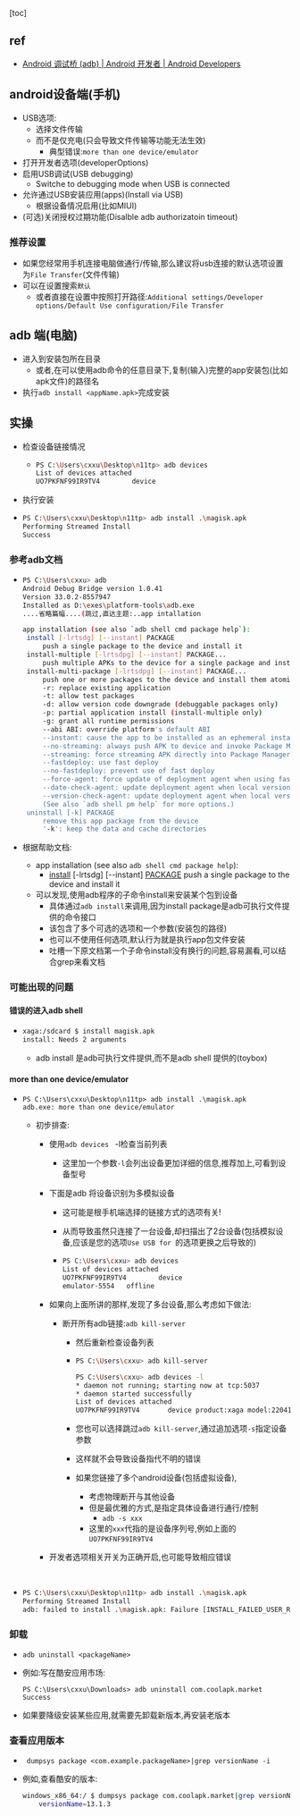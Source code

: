 [toc]

## ref

- [Android 调试桥 (adb)  | Android 开发者  | Android Developers](https://developer.android.com/studio/command-line/adb)

## android设备端(手机)

- USB选项:
  - 选择文件传输
  - 而不是仅充电(只会导致文件传输等功能无法生效)
    - 典型错误:`more than one device/emulator`
- 打开开发者选项(developerOptions)
- 启用USB调试(USB debugging)
  - Switche to debugging mode when USB is connected
- 允许通过USB安装应用(apps)(Install via USB)
	- 根据设备情况启用(比如MIUI) 
- (可选)关闭授权过期功能(Disalble adb authorizatoin timeout)

### 推荐设置

- 如果您经常用手机连接电脑做通行/传输,那么建议将usb连接的默认选项设置为`File Transfer`(文件传输)
- 可以在设置搜索`默认`
  - 或者直接在设置中按照打开路径:`Additional settings/Developer options/Default Use configuration/File Transfer`

## adb 端(电脑)

- 进入到安装包所在目录
  - 或者,在可以使用adb命令的任意目录下,复制(输入)完整的app安装包(比如apk文件)的路径名
- 执行`adb install <appName.apk>`完成安装

## 实操

- 检查设备链接情况

  - ```bash
    PS C:\Users\cxxu\Desktop\n11tp> adb devices
    List of devices attached
    UO7PKFNF99IR9TV4        device
    ```

- 执行安装

- ```bash
  PS C:\Users\cxxu\Desktop\n11tp> adb install .\magisk.apk
  Performing Streamed Install
  Success
  ```

### 参考adb文档

- ```bash
  PS C:\Users\cxxu> adb
  Android Debug Bridge version 1.0.41
  Version 33.0.2-8557947
  Installed as D:\exes\platform-tools\adb.exe
  ....省略篇幅....(跳过,直达主题:..app intallation
  
  app installation (see also `adb shell cmd package help`): 
   install [-lrtsdg] [--instant] PACKAGE
       push a single package to the device and install it
   install-multiple [-lrtsdpg] [--instant] PACKAGE...
       push multiple APKs to the device for a single package and install them
   install-multi-package [-lrtsdpg] [--instant] PACKAGE...
       push one or more packages to the device and install them atomically
       -r: replace existing application
       -t: allow test packages
       -d: allow version code downgrade (debuggable packages only)
       -p: partial application install (install-multiple only)
       -g: grant all runtime permissions
       --abi ABI: override platform's default ABI
       --instant: cause the app to be installed as an ephemeral install app
       --no-streaming: always push APK to device and invoke Package Manager as separate steps
       --streaming: force streaming APK directly into Package Manager
       --fastdeploy: use fast deploy
       --no-fastdeploy: prevent use of fast deploy
       --force-agent: force update of deployment agent when using fast deploy
       --date-check-agent: update deployment agent when local version is newer and using fast deploy
       --version-check-agent: update deployment agent when local version has different version code and using fast deploy
       (See also `adb shell pm help` for more options.)
   uninstall [-k] PACKAGE
       remove this app package from the device
       '-k': keep the data and cache directories
  
  ```

- 根据帮助文档:

  - app installation (see also `adb shell cmd package help`): 
    - <u>install</u> [-lrtsdg] [--instant] <u>PACKAGE</u>
           push a single package to the device and install it
  - 可以发现,使用adb程序的子命令install来安装某个包到设备
    - 具体通过`adb install`来调用,因为install package是adb可执行文件提供的命令接口
    - 该包含了多个可选的选项和一个参数(安装包的路径)
    - 也可以不使用任何选项,默认行为就是执行app包文件安装
    - 吐槽一下原文档第一个子命令install没有换行的问题,容易漏看,可以结合grep来看文档



### 可能出现的问题



#### 错误的进入adb shell

- ```bash
  xaga:/sdcard $ install magisk.apk
  install: Needs 2 arguments
  ```

  - adb install 是adb可执行文件提供,而不是adb shell 提供的(toybox)

#### more than one device/emulator

- ```
  PS C:\Users\cxxu\Desktop\n11tp> adb install .\magisk.apk
  adb.exe: more than one device/emulator
  ```

  - 初步排查:

    - 使用`adb devices ` -l检查当前列表

      - 这里加一个参数`-l`会列出设备更加详细的信息,推荐加上,可看到设备型号

    - 下面是adb 将设备识别为多模拟设备

      - 这可能是根手机端选择的链接方式的选项有关!

      - 从而导致虽然只连接了一台设备,却扫描出了2台设备(包括模拟设备,应该是您的选项`Use USB for `的选项更换之后导致的)

      - ```bash
        PS C:\Users\cxxu> adb devices
        List of devices attached
        UO7PKFNF99IR9TV4        device
        emulator-5554   offline
        ```

    - 如果向上面所讲的那样,发现了多台设备,那么考虑如下做法:

      - 断开所有adb链接:`adb kill-server`

        - 然后重新检查设备列表

        - ```bash
          PS C:\Users\cxxu> adb kill-server
          
          PS C:\Users\cxxu> adb devices -l
          * daemon not running; starting now at tcp:5037
          * daemon started successfully
          List of devices attached
          UO7PKFNF99IR9TV4       device product:xaga model:22041216C device:xaga transport_id:1
          ```

        - 您也可以选择跳过`adb kill-server`,通过追加选项`-s`指定设备参数
        - 这样就不会导致设备指代不明的错误

        - 如果您链接了多个android设备(包括虚拟设备),
          - 考虑物理断开与其他设备
          - 但是最优雅的方式,是指定具体设备进行通行/控制
            - `adb -s xxx `
          - 这里的`xxx`代指的是设备序列号,例如上面的`UO7PKFNF99IR9TV4`

    - 开发者选项相关开关为正确开启,也可能导致相应错误


​    

  - ```bash
    PS C:\Users\cxxu\Desktop\n11tp> adb install .\magisk.apk
    Performing Streamed Install
    adb: failed to install .\magisk.apk: Failure [INSTALL_FAILED_USER_RESTRICTED: Install canceled by user]
    
    ```


### 卸载

- `adb uninstall <packageName>`

- 例如:写在酷安应用市场:

  ```bash\
  PS C:\Users\cxxu\Downloads> adb uninstall com.coolapk.market
  Success
  ```

- 如果要降级安装某些应用,就需要先卸载新版本,再安装老版本

### 查看应用版本

- ` dumpsys package <com.example.packageName>|grep versionName -i`

- 例如,查看酷安的版本:

  ```bash
  windows_x86_64:/ $ dumpsys package com.coolapk.market|grep versionName -i
      versionName=13.1.3
  ```

  













